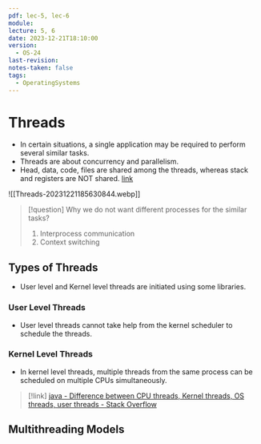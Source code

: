 ```yaml
---
pdf: lec-5, lec-6
module: 
lecture: 5, 6
date: 2023-12-21T18:10:00
version:
  - OS-24
last-revision: 
notes-taken: false
tags:
  - OperatingSystems
---
```

# Threads
- In certain situations, a single application may be required to perform several similar tasks.
- Threads are about concurrency and parallelism.
- Head, data, code, files are shared among the threads, whereas stack and registers are NOT shared. [link](https://stackoverflow.com/questions/1762418/what-resources-are-shared-between-threads)

![[Threads-20231221185630844.webp]]


> [!question] 
> Why we do not want different processes for the similar tasks?
> 1. Interprocess communication
> 2. Context switching


## Types of Threads

- User level and Kernel level threads are initiated using some libraries.

### User Level Threads
- User level threads cannot take help from the kernel scheduler to schedule the threads.

### Kernel Level Threads
- In kernel level threads, multiple threads from the same process can be scheduled on multiple CPUs simultaneously.

> [!link]
> [java - Difference between CPU threads, Kernel threads, OS threads, user threads - Stack Overflow](https://stackoverflow.com/questions/46619223/difference-between-cpu-threads-kernel-threads-os-threads-user-threads)

## Multithreading Models



